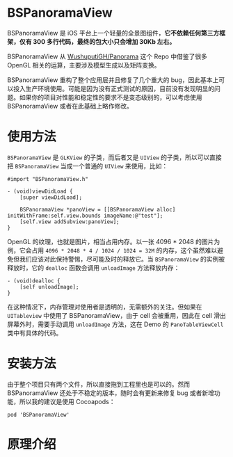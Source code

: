 # BSPanoramaView

BSPanoramaView 是 iOS 平台上一个轻量的全景图组件，**它不依赖任何第三方框架，仅有 300 多行代码，最终的包大小只会增加 30Kb 左右。**

BSPanoramaView 从 [WushuputiGH/Panorama](https://github.com/WushuputiGH/Panorama) 这个 Repo 中借鉴了很多 OpenGL 相关的运算，主要涉及模型生成以及矩阵变换。

BSPanoramaView 重构了整个应用层并且修复了几个重大的 bug，因此基本上可以投入生产环境使用。可能是因为没有正式测试的原因，目前没有发现明显的问题。如果你的项目对性能和稳定性的要求不是变态级别的，可以考虑使用 BSPanoramaView 或者在此基础上略作修改。

# 使用方法

`BSPanoramaView` 是 `GLKView` 的子类，而后者又是 `UIView` 的子类，所以可以直接把 `BSPanoramaView` 当成一个普通的 `UIView` 来使用，比如：

```objc
#import "BSPanoramaView.h"

- (void)viewDidLoad {
    [super viewDidLoad];

    BSPanoramaView *panoView = [[BSPanoramaView alloc] initWithFrame:self.view.bounds imageName:@"test"];
    [self.view addSubview:panoView];
}
```

OpenGL 的纹理，也就是图片，相当占用内存。以一张 4096 * 2048 的图片为例，它会占用 `4096 * 2048 * 4 / 1024 / 1024 = 32M` 的内存，这个虽然难以避免但我们应该对此保持警惕，尽可能及时的释放它。当 `BSPanoramaView` 的实例被释放时，它的 `dealloc` 函数会调用 `unloadImage` 方法释放内存：

```objc
- (void)dealloc {
    [self unloadImage];
}
```

在这种情况下，内存管理对使用者是透明的，无需额外的关注。但如果在 `UITableview` 中使用了 BSPanoramaView，由于 cell 会被重用，因此在 cell 滑出屏幕外时，需要手动调用 `unloadImage` 方法，这在 Demo 的 `PanoTableViewCell` 类中有具体的代码。

# 安装方法

由于整个项目只有两个文件，所以直接拖到工程里也是可以的。然而 BSPanoramaView 还处于不稳定的版本，随时会有更新来修复 bug 或者新增功能，所以我的建议是使用 Cocoapods：

```
pod 'BSPanoramaView'
```

# 原理介绍

